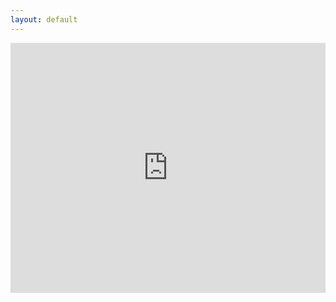 ```yaml
--- 
layout: default 
--- 
```

<div>
<iframe src="https://www.google.com/maps/embed?pb=!1m10!1m8!1m3!1d2893380.235163087!2d-69.42630875214707!3d44.91181123055506!3m2!1i1024!2i768!4f13.1!5e0!3m2!1sen!2sus!4v1528834571632" width="100%" height="400" frameborder="0" style="border:0" allowfullscreen></iframe>

<!-- <div class="dropdown">
  <button  class="dropbtn">Dropdown</button>
  <div id="myDropdown" class="dropdown-content">
    <a href="#">Link 1</a>
    <a href="#">Link 2</a>
    <a href="#">Link 3</a>
  </div>
</div> -->